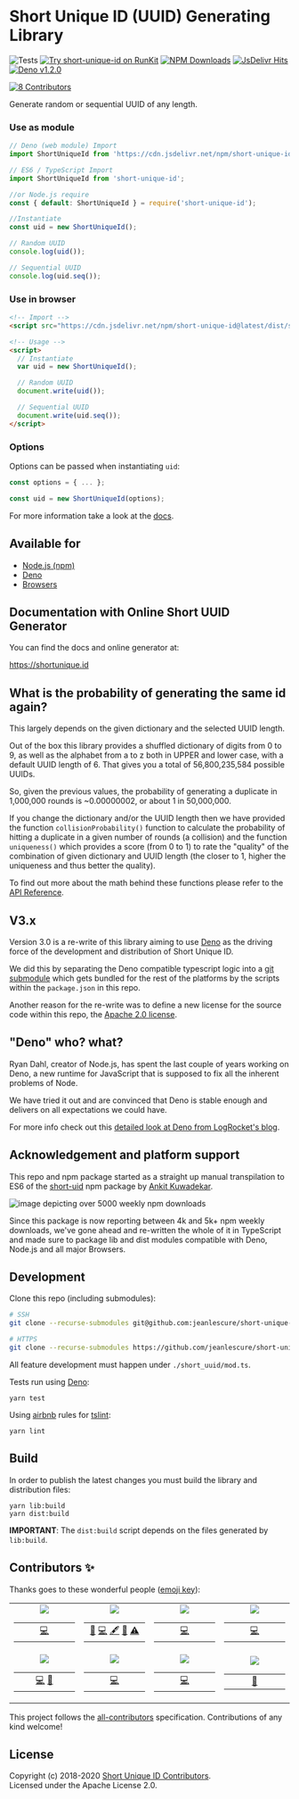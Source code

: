 # Short Unique ID (UUID) Generating Library
![Tests](https://github.com/jeanlescure/short-unique-id/workflows/tests/badge.svg)
[![Try short-unique-id on RunKit](https://badge.runkitcdn.com/short-unique-id.svg)](https://npm.runkit.com/short-unique-id)
[![NPM Downloads](https://img.shields.io/npm/dt/short-unique-id.svg?maxAge=2592000)](https://npmjs.com/package/short-unique-id)
[![JsDelivr Hits](https://data.jsdelivr.com/v1/package/npm/short-unique-id/badge?style=rounded)](https://www.jsdelivr.com/package/npm/short-unique-id)
[![Deno v1.2.0](https://img.shields.io/badge/deno-v1.2.0-green.svg)](https://deno.land)

<!-- ALL-CONTRIBUTORS-BADGE:START - Do not remove or modify this section -->
[![8 Contributors](https://img.shields.io/badge/all_contributors-8-purple.svg)](#contributors)
<!-- ALL-CONTRIBUTORS-BADGE:END -->

Generate random or sequential UUID of any length.

### Use as module

```js
// Deno (web module) Import
import ShortUniqueId from 'https://cdn.jsdelivr.net/npm/short-unique-id@latest/short_uuid/mod.ts';

// ES6 / TypeScript Import
import ShortUniqueId from 'short-unique-id';

//or Node.js require
const { default: ShortUniqueId } = require('short-unique-id');

//Instantiate
const uid = new ShortUniqueId();

// Random UUID
console.log(uid());

// Sequential UUID
console.log(uid.seq());
```

### Use in browser

```html
<!-- Import -->
<script src="https://cdn.jsdelivr.net/npm/short-unique-id@latest/dist/short-unique-id.min.js"></script>

<!-- Usage -->
<script>
  // Instantiate
  var uid = new ShortUniqueId();

  // Random UUID
  document.write(uid());

  // Sequential UUID
  document.write(uid.seq());
</script>
```

### Options

Options can be passed when instantiating `uid`:

```js
const options = { ... };

const uid = new ShortUniqueId(options);
```

For more information take a look at the [docs](https://shortunique.id/globals.html#options).

## Available for

- [Node.js (npm)](https://www.npmjs.com/package/short-unique-id)
- [Deno](https://deno.land/x/short_uuid/)
- [Browsers](https://www.jsdelivr.com/package/npm/short-unique-id?path=dist)

## Documentation with Online Short UUID Generator

You can find the docs and online generator at:

<a target="_blank" href="https://shortunique.id">https://shortunique.id</a>

## What is the probability of generating the same id again?

This largely depends on the given dictionary and the selected UUID length.

Out of the box this library provides a shuffled dictionary of digits from
0 to 9, as well as the alphabet from a to z both in UPPER and lower case,
with a default UUID length of 6. That gives you a total of 56,800,235,584
possible UUIDs.

So, given the previous values, the probability of generating a duplicate
in 1,000,000 rounds is ~0.00000002, or about 1 in 50,000,000.

If you change the dictionary and/or the UUID length then we have provided
the function `collisionProbability()` function to calculate the probability
of hitting a duplicate in a given number of rounds (a collision) and the
function `uniqueness()` which provides a score (from 0 to 1) to rate the 
"quality" of the combination of given dictionary and UUID length (the closer
to 1, higher the uniqueness and thus better the quality).

To find out more about the math behind these functions please refer to the
<a target="_blank" href="https://shortunique.id/classes/shortuniqueid.html#collisionprobability">API Reference</a>.


## V3.x

Version 3.0 is a re-write of this library aiming to use [Deno](https://deno.land/) as the driving
force of the development and distribution of Short Unique ID.

We did this by separating the Deno compatible typescript logic into a [git submodule](https://github.com/jeanlescure/short_uuid)
which gets bundled for the rest of the platforms by the scripts within the
`package.json` in this repo.

Another reason for the re-write was to define a new license for the source
code within this repo, the [Apache 2.0 license](http://www.apache.org/licenses/LICENSE-2.0.html).

## "Deno" who? what?

Ryan Dahl, creator of Node.js, has spent the last couple of years working
on Deno, a new runtime for JavaScript that is supposed to fix all the inherent
problems of Node.

We have tried it out and are convinced that Deno is stable enough and
delivers on all expectations we could have.

For more info check out this [detailed look at Deno from LogRocket's blog](https://blog.logrocket.com/what-is-deno/).

## Acknowledgement and platform support

This repo and npm package started as a straight up manual transpilation to ES6 of the [short-uid](https://github.com/serendipious/nodejs-short-uid) npm package by [Ankit Kuwadekar](https://github.com/serendipious/).

![image depicting over 5000 weekly npm downloads](https://raw.githubusercontent.com/jeanlescure/short-unique-id/master/assets/weekly-downloads.png)

Since this package is now reporting between 4k and 5k+ npm weekly downloads, we've gone ahead and re-written the whole of it in TypeScript and made sure to package lib and dist modules compatible with Deno, Node.js and all major Browsers.

## Development

Clone this repo (including submodules):

```sh
# SSH
git clone --recurse-submodules git@github.com:jeanlescure/short-unique-id.git

# HTTPS
git clone --recurse-submodules https://github.com/jeanlescure/short-unique-id.git
```

All feature development must happen under `./short_uuid/mod.ts`.

Tests run using [Deno](https://deno.land/std/testing/):

```
yarn test
```

Using [airbnb](https://github.com/airbnb/javascript/tree/master/packages/eslint-config-airbnb-base) rules for [tslint](https://palantir.github.io/tslint/):

```
yarn lint
```

## Build

In order to publish the latest changes you must build the library and distribution files:

```
yarn lib:build
yarn dist:build
```

**IMPORTANT**: The `dist:build` script depends on the files generated by `lib:build`.

## Contributors ✨

Thanks goes to these wonderful people ([emoji key](https://allcontributors.org/docs/en/emoji-key)):

<!-- ALL-CONTRIBUTORS-LIST:START - Do not remove or modify this section -->
<!-- prettier-ignore-start -->
<!-- markdownlint-disable -->
<table>
  <tr>
    <td align="center"><a href="https://github.com/serendipious"><img src="https://shortunique.id/assets/contributors/serendipious.svg" /></a><table><tbody><tr><td width="150" align="center"><a href="https://github.com/jeanlescure/short-unique-id/commits?author=serendipious" title="Code">💻</a></td></tr></tbody></table></td>
    <td align="center"><a href="https://jeanlescure.cr"><img src="https://shortunique.id/assets/contributors/jeanlescure.svg" /></a><table><tbody><tr><td width="150" align="center"><a href="#maintenance-jeanlescure" title="Maintenance">🚧</a> <a href="https://github.com/jeanlescure/short-unique-id/commits?author=jeanlescure" title="Code">💻</a> <a href="#content-jeanlescure" title="Content">🖋</a> <a href="https://github.com/jeanlescure/short-unique-id/commits?author=jeanlescure" title="Documentation">📖</a> <a href="https://github.com/jeanlescure/short-unique-id/commits?author=jeanlescure" title="Tests">⚠️</a></td></tr></tbody></table></td>
    <td align="center"><a href="https://dianalu.design"><img src="https://shortunique.id/assets/contributors/dilescure.svg" /></a><table><tbody><tr><td width="150" align="center"><a href="https://github.com/jeanlescure/short_uuid/commits?author=DiLescure" title="Code">💻</a></td></tr></tbody></table></td>
    <td align="center"><a href="https://github.com/EmerLM"><img src="https://shortunique.id/assets/contributors/emerlm.svg" /></a><table><tbody><tr><td width="150" align="center"><a href="https://github.com/jeanlescure/short_uuid/commits?author=EmerLM" title="Code">💻</a></td></tr></tbody></table></td>
    </tr>
    <tr>
    <td align="center"><a href="https://github.com/angelnath26"><img src="https://shortunique.id/assets/contributors/angelnath26.svg" /></a><table><tbody><tr><td width="150" align="center"><a href="https://github.com/jeanlescure/short_uuid/commits?author=angelnath26" title="Code">💻</a> <a href="https://github.com/jeanlescure/short_uuid/pulls?q=is%3Apr+reviewed-by%3Aangelnath26" title="Reviewed Pull Requests">👀</a></td></tr></tbody></table></td>
    <td align="center"><a href="https://twitter.com/jeffturcotte"><img src="https://shortunique.id/assets/contributors/jeffturcotte.svg" /></a><table><tbody><tr><td width="150" align="center"><a href="https://github.com/jeanlescure/short-unique-id/commits?author=jeffturcotte" title="Code">💻</a></td></tr></tbody></table></td>
    <td align="center"><a href="https://github.com/neversun"><img src="https://shortunique.id/assets/contributors/neversun.svg" /></a><table><tbody><tr><td width="150" align="center"><a href="https://github.com/jeanlescure/short-unique-id/commits?author=neversun" title="Code">💻</a></td></tr></tbody></table></td>
    <td align="center"><a href="https://github.com/ekelvin"><img src="https://shortunique.id/assets/contributors/ekelvin.svg" /></a><table><tbody><tr><td width="150" align="center"><a href="https://github.com/jeanlescure/short-unique-id/issues/19" title="Ideas, Planning, & Feedback">🤔</a></td></tr></tbody></table></td>
  </tr>
</table>

<!-- markdownlint-enable -->
<!-- prettier-ignore-end -->
<!-- ALL-CONTRIBUTORS-LIST:END -->

This project follows the [all-contributors](https://github.com/all-contributors/all-contributors) specification. Contributions of any kind welcome!

## License

Copyright (c) 2018-2020 [Short Unique ID Contributors](https://github.com/jeanlescure/short-unique-id/graphs/contributors).<br/>
Licensed under the Apache License 2.0.